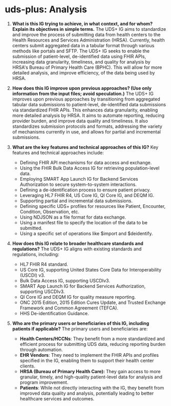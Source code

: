 # uds-plus: Analysis

1.  **What is this IG trying to achieve, in what context, and for whom? Explain its objectives in simple terms.**
    The UDS+ IG aims to standardize and improve the process of submitting data from health centers to the Health Resources and Services Administration (HRSA). Currently, health centers submit aggregated data in a tabular format through various methods like portals and SFTP. The UDS+ IG seeks to enable the submission of patient-level, de-identified data using FHIR APIs, increasing data granularity, timeliness, and quality for analysis by HRSA's Bureau of Primary Health Care (BPHC). This will allow for more detailed analysis, and improve efficiency, of the data being used by HRSA.

2.  **How does this IG improve upon previous approaches? (Use only information from the input files; avoid speculation.)**
    The UDS+ IG improves upon previous approaches by transitioning from aggregated tabular data submissions to patient-level, de-identified data submissions via standardized FHIR APIs. This enhances data granularity, enabling more detailed analysis by HRSA. It aims to automate reporting, reducing provider burden, and improve data quality and timeliness. It also standardizes submission protocols and formats, addressing the variety of mechanisms currently in use, and allows for partial and incremental submissions.

3.  **What are the key features and technical approaches of this IG?**
    Key features and technical approaches include:
    *   Defining FHIR API mechanisms for data access and exchange.
    *   Using the FHIR Bulk Data Access IG for retrieving population-level data.
    *   Employing SMART App Launch IG for Backend Services Authorization to secure system-to-system interactions.
    *   Defining a de-identification process to ensure patient privacy.
    *   Leveraging HL7 FHIR R4, US Core IG, QI Core IG, and DEQM IG.
    *   Supporting partial and incremental data submissions.
    *   Defining specific UDS+ profiles for resources like Patient, Encounter, Condition, Observation, etc.
    *   Using NDJSON as a file format for data exchange.
    *   Using a manifest file to specify the location of the data to be submitted.
    *   Using a specific set of operations like $import and $deidentify.

4.  **How does this IG relate to broader healthcare standards and regulations?**
    The UDS+ IG aligns with existing standards and regulations, including:
    *   HL7 FHIR R4 standard.
    *   US Core IG, supporting United States Core Data for Interoperability (USCDI) v3.
    *   Bulk Data Access IG, supporting USCDIv3.
    *   SMART App Launch IG for Backend Services Authorization, supporting USCDIv3.
    *   QI Core IG and DEQM IG for quality measure reporting.
    *   ONC 2015 Edition, 2015 Edition Cures Update, and Trusted Exchange Framework and Common Agreement (TEFCA).
    *   HHS De-identification Guidance.

5.  **Who are the primary users or beneficiaries of this IG, including patients if applicable?**
    The primary users and beneficiaries are:
    *   **Health Centers/HCCNs**: They benefit from a more standardized and efficient process for submitting UDS data, reducing reporting burden through automation.
    *   **EHR Vendors**: They need to implement the FHIR APIs and profiles specified in the IG, enabling them to support their health center clients.
    *   **HRSA (Bureau of Primary Health Care):** They gain access to more granular, timely, and high-quality patient-level data for analysis and program improvement.
    *   **Patients**: While not directly interacting with the IG, they benefit from improved data quality and analysis, potentially leading to better healthcare services and outcomes.
